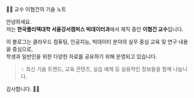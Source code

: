 👨‍🏫 교수 이협건의 기술 노트

안녕하세요.  
저는 **한국폴리텍대학 서울강서캠퍼스 빅데이터과**에서 재직 중인 **이협건 교수**입니다.

이 블로그는 클라우드 컴퓨팅, 인공지능, 빅데이터 분야의 실무 중심 교육 및 연구 내용을 중심으로,  
학생과 일반인을 위한 다양한 자료를 공유하기 위해 운영되고 있습니다.

> 💡 최신 기술 트렌드, 교육 콘텐츠, 실습 예제 등 실용적인 정보들을 함께 나눕니다.

감사합니다. 🙇‍♂️
